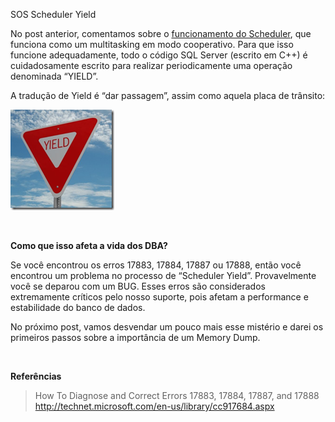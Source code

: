 <a link='https://blogs.msdn.microsoft.com/fcatae/2011/03/28/sos-scheduler-yield/'>SOS Scheduler Yield</a>
<p>No post anterior, comentamos sobre o <a href="http://blogs.msdn.com/b/fcatae/archive/2011/03/09/sql-scheduler-cooperative-mode.aspx" target="_blank">funcionamento do Scheduler</a>, que funciona como um multitasking em modo cooperativo. Para que isso funcione adequadamente, todo o código SQL Server (escrito em C++) é cuidadosamente escrito para realizar periodicamente uma operação denominada “YIELD”.</p>  <p>A tradução de Yield é “dar passagem”, assim como aquela placa de trânsito:</p>  <p><a href="images\6366.image_7307F054.png"><img style="border-bottom: 0px;border-left: 0px;padding-left: 0px;padding-right: 0px;border-top: 0px;border-right: 0px;padding-top: 0px" title="image" border="0" alt="image" src="images\0246.image_thumb_4093F708.png" width="166" height="161" /></a></p>  <p>&#160;</p>  <p><strong>Como que isso afeta a vida dos DBA? </strong></p>  <p>Se você encontrou os erros 17883, 17884, 17887 ou 17888, então você encontrou um problema no processo de “Scheduler Yield”. Provavelmente você se deparou com um BUG. Esses erros são considerados extremamente críticos pelo nosso suporte, pois afetam a performance e estabilidade do banco de dados. </p>  <p>No próximo post, vamos desvendar um pouco mais esse mistério e darei os primeiros passos sobre a importância de um Memory Dump.</p>  <p>&#160;</p>  <p><strong>Referências</strong></p>  <blockquote>   <p>How To Diagnose and Correct Errors 17883, 17884, 17887, and 17888     <br /><a title="http://technet.microsoft.com/en-us/library/cc917684.aspx" href="http://technet.microsoft.com/en-us/library/cc917684.aspx">http://technet.microsoft.com/en-us/library/cc917684.aspx</a></p></blockquote>
